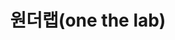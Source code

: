 ---
layout: post
title: 원더랩(one the lab)
category: company
period: 2018.04 ~ 현재 (5년 9개월)
work: 전시 하드웨어, 소프트웨어 개발 (Unity3d, Arduino)
tag:
---